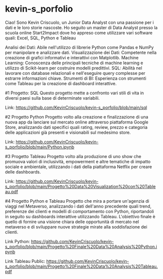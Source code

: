 # kevin-s_porfolio

Ciao! Sono Kevin Criscuolo, un Junior Data Analyst con una passione per i dati e le loro storie nascoste.
Ho seguito un master di Data Analyst presso la scuola online Start2Impact dove ho appreso come utilizzare vari software quali:
Excel, SQL, Python e Tableau


Analisi dei Dati: Abile nell'utilizzo di librerie Python come Pandas e NumPy per manipolare e analizzare dati.
Visualizzazione dei Dati: Competente nella creazione di grafici informativi e interattivi con Matplotlib.
Machine Learning: Conoscenza delle principali tecniche di machine learning e utilizzo di Scikit-learn per costruire modelli predittivi.
SQL: Abilità nel lavorare con database relazionali e nell'eseguire query complesse per estrarre informazioni chiave.
Strumenti di BI: Esperienza con strumenti come Tableau per la creazione di dashboard interattive.



#1 Progetto:
SQL
Questo progetto mette a confronto vari stili di vita in diversi paesi sulla base di determinate variabili.

Link: https://github.com/KevinCriscuolo/kevin-s_porfolio/blob/main/sql



#2 Progetto
Python
Progetto volto alla creazione e finalizzazione di una nuova app da lanciare sul mercato online attraverso piattaforma Google Store, analizzando dati specifici quali rating, review, prezzo e categoria delle applicazioni già presenti e visionabili sul medesimo store. 

Link: https://github.com/KevinCriscuolo/kevin-s_porfolio/blob/main/Python.ipynb



#3 Progetto
Tableau
Progetto volto alla produzione di uno show che promuova valori di inclusività, empowerment e altre tematiche di impatto sociale e ambientale, utilizzando i dati della piattaforma Netflix per creare delle dashboards.

Link: https://github.com/KevinCriscuolo/kevin-s_porfolio/blob/main/Progetto%20Data%20Visualization%20con%20Tableau.pdf



#4 Progetto
Python e Tableau
Progetto che mira a portare un'agenzia di viaggi nel Metaverso, analizzando i dati dell'anno precedente quali trend, preferenze dei clienti e modelli di comportamento con Python, riportandoli in seguito su dashboards interattive utilizzando Tableau. L'obiettivo finale è quello di fornire una visione chiara delle opportunità di mercato nel metaverso e di sviluppare nuove strategie mirate alla soddisfazione dei clienti. 

Link Python: https://github.com/KevinCriscuolo/kevin-s_porfolio/blob/main/Progetto%20Finale%20Data%20Analysis%20Python.ipynb

Link Tableau Public: https://github.com/KevinCriscuolo/kevin-s_porfolio/blob/main/Progetto%20Finale%20Data%20Analysis%20Tableau.pdf

